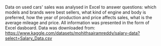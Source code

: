 Data on used cars' sales was analysed in Excel to answer questions: which models and brands were best sellers, what kind of engine and body is preferred, how the year of production and price affects sales, what is the average mileage and price. All information was presented in the form of Excel dasboard. Data was downloaded from: https://www.kaggle.com/datasets/mohithsairamreddy/salary-data?select=Salary_Data.csv
